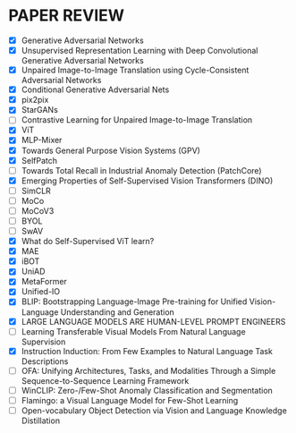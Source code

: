 # PAPER REVIEW

- [X] Generative Adversarial Networks
- [X] Unsupervised Representation Learning with Deep Convolutional Generative Adversarial Networks
- [X] Unpaired Image-to-Image Translation using Cycle-Consistent Adversarial Networks
- [X] Conditional Generative Adversarial Nets
- [X] pix2pix
- [X] StarGANs
- [ ] Contrastive Learning for Unpaired Image-to-Image Translation
- [X] ViT
- [X] MLP-Mixer
- [X] Towards General Purpose Vision Systems (GPV)
- [X] SelfPatch
- [ ] Towards Total Recall in Industrial Anomaly Detection (PatchCore)
- [X] Emerging Properties of Self-Supervised Vision Transformers (DINO)
- [ ] SimCLR
- [ ] MoCo
- [ ] MoCoV3
- [ ] BYOL
- [ ] SwAV
- [X] What do Self-Supervised ViT learn?
- [X] MAE
- [X] iBOT
- [X] UniAD
- [X] MetaFormer
- [X] Unified-IO
- [X] BLIP: Bootstrapping Language-Image Pre-training for Unified Vision-Language Understanding and Generation
- [X] LARGE LANGUAGE MODELS ARE HUMAN-LEVEL PROMPT ENGINEERS
- [ ] Learning Transferable Visual Models From Natural Language Supervision
- [X] Instruction Induction: From Few Examples to Natural Language Task Descriptions
- [ ] OFA: Unifying Architectures, Tasks, and Modalities Through a Simple Sequence-to-Sequence Learning Framework
- [ ] WinCLIP: Zero-/Few-Shot Anomaly Classification and Segmentation
- [ ] Flamingo: a Visual Language Model for Few-Shot Learning
- [ ] Open-vocabulary Object Detection via Vision and Language Knowledge Distillation
